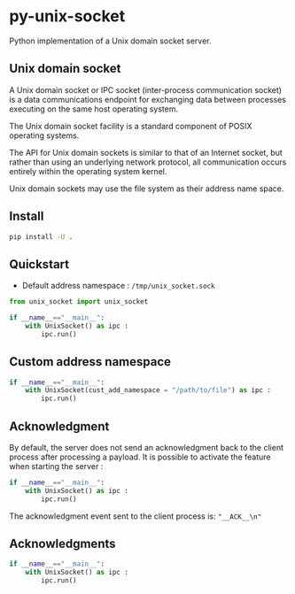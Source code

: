 # py-unix-socket

Python implementation of a Unix domain socket server. 

## Unix domain socket
A Unix domain socket or IPC socket (inter-process communication socket) is a data communications endpoint for exchanging data between processes executing on the same host operating system.

The Unix domain socket facility is a standard component of POSIX operating systems.

The API for Unix domain sockets is similar to that of an Internet socket, but rather than using an underlying network protocol, all communication occurs entirely within the operating system kernel.

Unix domain sockets may use the file system as their address name space. 


## Install 
```bash 
pip install -U . 
```

## Quickstart 
- Default address namespace : `/tmp/unix_socket.sock`

```python
from unix_socket import unix_socket

if __name__=="__main__":
    with UnixSocket() as ipc : 
        ipc.run()
```

## Custom address namespace 
```python 
if __name__=="__main__":
    with UnixSocket(cust_add_namespace = "/path/to/file") as ipc : 
        ipc.run()
```

## Acknowledgment 
By default, the server does not send an acknowledgment back to the client process after processing a payload.
It is possible to activate the feature  when starting the server : 
```python 
if __name__=="__main__":
    with UnixSocket() as ipc : 
        ipc.run()
```

The acknowledgment event sent to the client process is: `"__ACK__\n"`

## Acknowledgments  
```python 
if __name__=="__main__":
    with UnixSocket() as ipc : 
        ipc.run()
```












